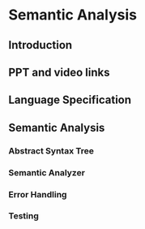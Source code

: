 # Semantic Analysis
<!-- [![Semantic Build Status]( -->

## Introduction

## PPT and video links

## Language Specification

## Semantic Analysis

### Abstract Syntax Tree

### Semantic Analyzer

### Error Handling

### Testing

